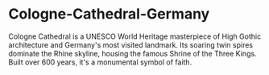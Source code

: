 # Cologne-Cathedral-Germany
Cologne Cathedral is a UNESCO World Heritage masterpiece of High Gothic architecture and Germany's most visited landmark. Its soaring twin spires dominate the Rhine skyline, housing the famous Shrine of the Three Kings. Built over 600 years, it's a monumental symbol of faith.
